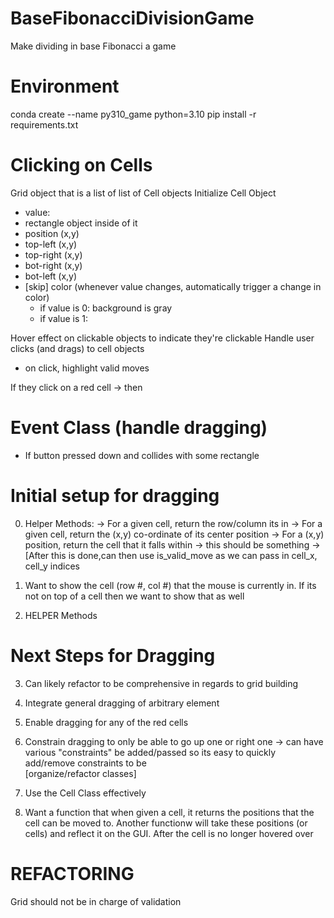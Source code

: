 # BaseFibonacciDivisionGame
Make dividing in base Fibonacci a game

# Environment
conda create --name py310_game python=3.10
pip install -r requirements.txt

# Clicking on Cells

Grid object that is a list of list of Cell objects
Initialize Cell Object
 - value: 
 - rectangle object inside of it
 - position (x,y)
 - top-left (x,y)
 - top-right (x,y)
 - bot-right (x,y)
 - bot-left (x,y)
 - [skip] color (whenever value changes, automatically trigger a change in color)
    - if value is 0: background is gray
    - if value is 1:

Hover effect on clickable objects to indicate they're clickable
Handle user clicks (and drags) to cell objects
- on click, highlight valid moves


If they click on a red cell
-> then 

# Event Class (handle dragging)
  - If button pressed down and collides with some rectangle


# Initial setup for dragging
0. Helper Methods:
  -> For a given cell, return the row/column its in
  -> For a given cell, return the (x,y) co-ordinate of its center position
  -> For a (x,y) position, return the cell that it falls within
    -> this should be something
    -> [After this is done,can then use is_valid_move as we can pass in 
    cell_x, cell_y indices

0. Want to show the cell (row #, col #) that the mouse is currently in. If its not on top of a cell
then we want to show that as well

1. HELPER Methods

# Next Steps for Dragging

3. Can likely refactor to be comprehensive in regards to grid building

0. Integrate general dragging of arbitrary element

1. Enable dragging for any of the red cells

2. Constrain dragging to only be able to go up one or right one
    -> can have various "constraints" be added/passed so its easy 
    to quickly add/remove constraints to be  
[organize/refactor classes]

3. Use the Cell Class effectively

4. Want a function that when given a cell, it returns the positions that the cell can be moved to. Another functionw will take these positions (or cells) and reflect it on the GUI. After the cell is no longer hovered over 



# REFACTORING
Grid should not be in charge of validation










